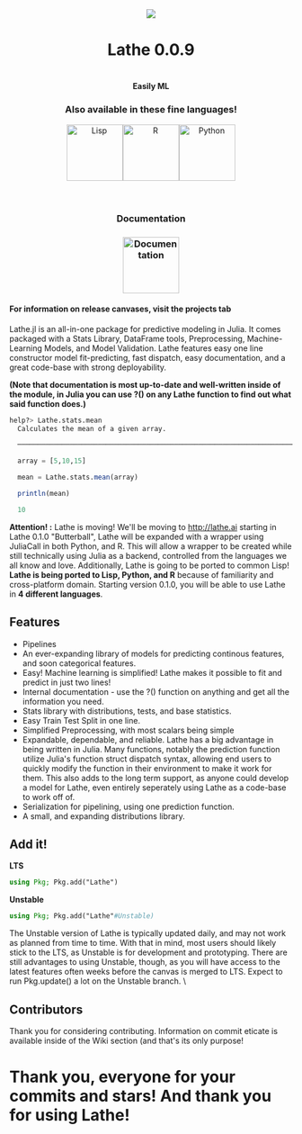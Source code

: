 <div align="center"><img src="http://emmettboudreau.com/Lathe/logo.png" />
  <h1>Lathe 0.0.9<h1>
    <h4>Easily ML<h4>
        <h3>Also available in these fine languages!</h3>
            <a href="https://github.com/emmettgb/Lathe.lisp"><img src="https://cdn.rawgit.com/serialhex/language-common-lisp/eaae981b68cff11951f296174f1248f03c7e1083/lisplogo_alien.svg" width="100" title="Lisp" alt="Lisp"></a><a href="https://github.com/emmettgb/Lathe.R"><img src="https://www.r-project.org/logo/Rlogo.svg" width="100" title="R" alt="R"><a href="https://github.com/emmettgb/PyLathe"><img src="https://upload.wikimedia.org/wikipedia/commons/thumb/c/c3/Python-logo-notext.svg/1024px-Python-logo-notext.svg.png" width="100" title="Python" alt="Python"></a>
      </a> </br></br></br>
    <h3>Documentation<h3>
    <a href="http://lathe.ai/doc.html"><img src="https://cdn3.iconfinder.com/data/icons/documentation-blue-red/60/057_-_Document_Info-512.png" width="100" title="Documentation" alt="Documentation"></a>
</div>
        <h4>For information on release canvases, visit the projects tab</h4>
<div align="left">
  <p> Lathe.jl is an all-in-one package for predictive modeling in Julia. It comes packaged with a Stats Library, DataFrame tools, Preprocessing, Machine-Learning Models, and Model Validation. Lathe features easy one line constructor model fit-predicting, fast dispatch, easy documentation, and a great code-base with strong deployability.</p>
        </div>
        </div>


**(Note that documentation is most up-to-date and well-written inside of the module, in Julia you can use ?() on any Lathe function to find out what said function does.)**

```julia
help?> Lathe.stats.mean
  Calculates the mean of a given array.

  ──────────────────────────────────────────────────────────────────────────────────────────────────────────────────────────────────────

  array = [5,10,15]

  mean = Lathe.stats.mean(array)

  println(mean)

  10

```
**Attention! :** Lathe is moving! We'll be moving to http://lathe.ai starting in Lathe 0.1.0 "Butterball", Lathe will be expanded with a wrapper using JuliaCall in both Python, and R. This will allow a wrapper to be created while still technically using Julia as a backend, controlled from the languages we all know and love. Additionally, Lathe is going to be ported to common Lisp! **Lathe is being ported to Lisp, Python, and R** because of familiarity and cross-platform domain. Starting version 0.1.0, you will be able to use Lathe in **4 different languages**.
## Features
- Pipelines
- An ever-expanding library of models for predicting continous features, and soon categorical features.
- Easy! Machine learning is simplified! Lathe makes it possible to fit and predict in just two lines!
- Internal documentation - use the ?() function on anything and get all the information you need.
- Stats library with distributions, tests, and base statistics.
- Easy Train Test Split in one line.
- Simplified Preprocessing, with most scalars being simple
- Expandable, dependable, and reliable. Lathe has a big advantage in being written in Julia. Many functions, notably the prediction function utilize Julia's function struct dispatch syntax, allowing end users to quickly modify the function in their environment to make it work for them. This also adds to the long term support, as anyone could develop a model for Lathe, even entirely seperately using Lathe as a code-base to work off of.
- Serialization for pipelining, using one prediction function.
- A small, and expanding distributions library.
## Add it!
**LTS** 
 ```julia
 using Pkg; Pkg.add("Lathe")
 ```
 **Unstable** 
 ```julia
 using Pkg; Pkg.add("Lathe"#Unstable)
 ```
 The Unstable version of Lathe is typically updated daily, and may not work as planned from time to time. With that in mind, most users should likely stick to the LTS, as Unstable is for development and prototyping. There are still advantages to using Unstable, though, as you will have access to the latest features often weeks before the canvas is merged to LTS. Expect to run Pkg.update() a lot on the Unstable branch. \
 ## Contributors
 Thank you for considering contributing. Information on commit eticate is available inside of the Wiki section (and that's its only purpose!
# Thank you, everyone for your commits and stars! And thank you for using Lathe! 
